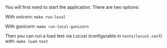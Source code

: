 You will first need to start the application. There are two options:

With uvicorn:
`make run-local`

With gunicorn:
`make run-local-gunicorn`


Then you can run a load test via Locust (configurable in `tests/locust.conf`) with:
`make load-test`




